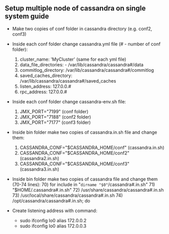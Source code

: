## Setup multiple node of cassandra on single system guide

* Make two copies of conf folder in cassandra directory (e.g. conf2, conf3)

* Inside each conf folder change cassandra.yml file (# - number of conf folder):
    1) cluster_name: 'MyCluster' (same for each yml file)
    2) data_file_directories: - /var/lib/cassandra/cassandra#/data 
    3) commitlog_directory: /var/lib/cassandra/cassandra#/commitlog
    4) saved_caches_directory: /var/lib/cassandra/cassandra#/saved_caches
    5) listen_address: 127.0.0.#
    6) rpc_address: 127.0.0.#
    
* Inside each conf folder change cassandra-env.sh file:
    1) JMX_PORT="7199" (conf folder)
    2) JMX_PORT="7188" (conf2 folder)
    3) JMX_PORT="7177" (conf3 folder)
    
* Inside bin folder make two copies of cassandra.in.sh file and change them:
    1) CASSANDRA_CONF="$CASSANDRA_HOME/conf" (cassandra.in.sh)
    2) CASSANDRA_CONF="$CASSANDRA_HOME/conf2" (cassandra2.in.sh)
    3) CASSANDRA_CONF="$CASSANDRA_HOME/conf3" (cassandra3.in.sh)
    
* Inside bin folder make two copies of cassandra file and change them (70-74 lines):
    70) for include in "`dirname "$0"`/cassandra#.in.sh"
    71) "$HOME/.cassandra#.in.sh"
    72) /usr/share/cassandra/cassandra#.in.sh
    73) /usr/local/share/cassandra/cassandra#.in.sh
    74) /opt/cassandra/cassandra#.in.sh; do 

* Create listening address with command:
    - sudo ifconfig lo0 alias 172.0.0.2
    - sudo ifconfig lo0 alias 172.0.0.3
    
